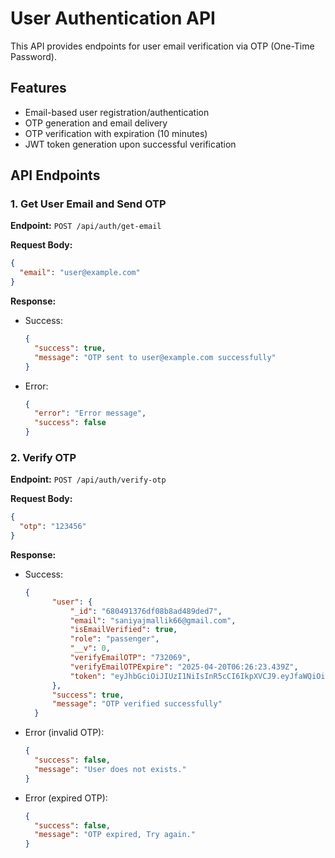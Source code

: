 # User Authentication API

This API provides endpoints for user email verification via OTP (One-Time Password).

## Features

- Email-based user registration/authentication
- OTP generation and email delivery
- OTP verification with expiration (10 minutes)
- JWT token generation upon successful verification

## API Endpoints

### 1. Get User Email and Send OTP

**Endpoint:** `POST /api/auth/get-email`

**Request Body:**
```json
{
  "email": "user@example.com"
}
```

**Response:**
- Success:
  ```json
  {
    "success": true,
    "message": "OTP sent to user@example.com successfully"
  }
  ```
- Error:
  ```json
  {
    "error": "Error message",
    "success": false
  }
  ```

### 2. Verify OTP

**Endpoint:** `POST /api/auth/verify-otp`

**Request Body:**
```json
{
  "otp": "123456"
}
```

**Response:**
- Success:
  ```json
  {
        "user": {
            "_id": "680491376df08b8ad489ded7",
            "email": "saniyajmallik66@gmail.com",
            "isEmailVerified": true,
            "role": "passenger",
            "__v": 0,
            "verifyEmailOTP": "732069",
            "verifyEmailOTPExpire": "2025-04-20T06:26:23.439Z",
            "token": "eyJhbGciOiJIUzI1NiIsInR5cCI6IkpXVCJ9.eyJfaWQiOiI2ODA0OTEzNzZkZjA4YjhhZDQ4OWRlZDciLCJpYXQiOjE3NDUxMjk5MDZ9.ZMrFwlUy_WsSjlsV0UdV4r3k5tjYv8Cj4E5W89B7SAo"
        },
        "success": true,
        "message": "OTP verified successfully"
    }
  ```
- Error (invalid OTP):
  ```json
  {
    "success": false,
    "message": "User does not exists."
  }
  ```
- Error (expired OTP):
  ```json
  {
    "success": false,
    "message": "OTP expired, Try again."
  }
  ```

